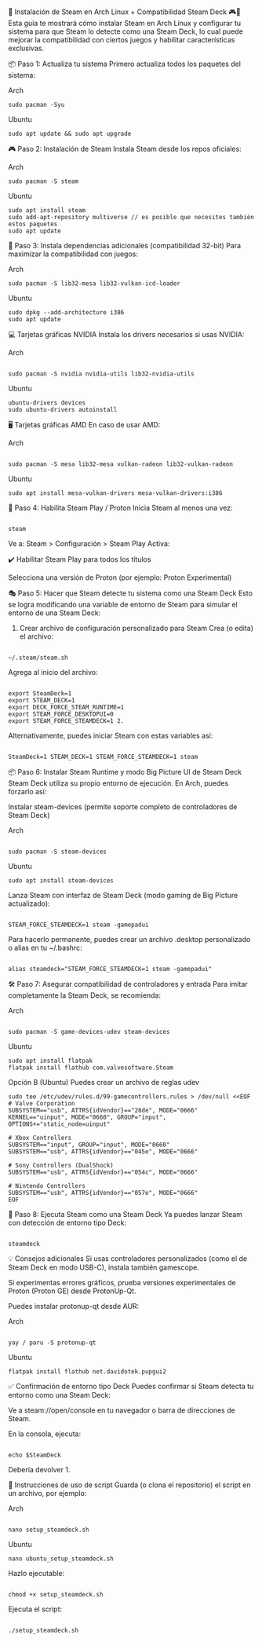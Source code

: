 🚀 Instalación de Steam en Arch Linux + Compatibilidad Steam Deck 🎮🐧
Esta guía te mostrará cómo instalar Steam en Arch Linux y configurar tu sistema para que Steam lo detecte como una Steam Deck, lo cual puede mejorar la compatibilidad con ciertos juegos y habilitar características exclusivas.

📦 Paso 1: Actualiza tu sistema
Primero actualiza todos los paquetes del sistema:

Arch

```
sudo pacman -Syu
```

Ubuntu

```
sudo apt update && sudo apt upgrade
```

🎮 Paso 2: Instalación de Steam
Instala Steam desde los repos oficiales:

Arch

```
sudo pacman -S steam
```

Ubuntu

```
sudo apt install steam
sudo add-apt-repository multiverse // es posible que necesites también estos paquetes
sudo apt update
```

🔧 Paso 3: Instala dependencias adicionales (compatibilidad 32-bit)
Para maximizar la compatibilidad con juegos:

Arch

```
sudo pacman -S lib32-mesa lib32-vulkan-icd-loader
```

Ubuntu

```
sudo dpkg --add-architecture i386
sudo apt update
```

💻 Tarjetas gráficas NVIDIA
Instala los drivers necesarios si usas NVIDIA:

Arch

```

sudo pacman -S nvidia nvidia-utils lib32-nvidia-utils

```

Ubuntu

```
ubuntu-drivers devices
sudo ubuntu-drivers autoinstall
```

🖥️ Tarjetas gráficas AMD
En caso de usar AMD:

Arch

```

sudo pacman -S mesa lib32-mesa vulkan-radeon lib32-vulkan-radeon

```

Ubuntu

```
sudo apt install mesa-vulkan-drivers mesa-vulkan-drivers:i386
```

🧩 Paso 4: Habilita Steam Play / Proton
Inicia Steam al menos una vez:

```

steam

```

Ve a:
Steam > Configuración > Steam Play
Activa:

✔️ Habilitar Steam Play para todos los títulos

Selecciona una versión de Proton (por ejemplo: Proton Experimental)

🎭 Paso 5: Hacer que Steam detecte tu sistema como una Steam Deck
Esto se logra modificando una variable de entorno de Steam para simular el entorno de una Steam Deck:

1. Crear archivo de configuración personalizado para Steam
   Crea (o edita) el archivo:

```

~/.steam/steam.sh

```

Agrega al inicio del archivo:

```

export SteamDeck=1
export STEAM_DECK=1
export DECK_FORCE_STEAM_RUNTIME=1
export STEAM_FORCE_DESKTOPUI=0
export STEAM_FORCE_STEAMDECK=1 2.

```

Alternativamente, puedes iniciar Steam con estas variables así:

```

SteamDeck=1 STEAM_DECK=1 STEAM_FORCE_STEAMDECK=1 steam

```

📦 Paso 6: Instalar Steam Runtime y modo Big Picture UI de Steam Deck
Steam Deck utiliza su propio entorno de ejecución. En Arch, puedes forzarlo así:

Instalar steam-devices (permite soporte completo de controladores de Steam Deck)

Arch

```

sudo pacman -S steam-devices

```

Ubuntu

```
sudo apt install steam-devices
```

Lanza Steam con interfaz de Steam Deck (modo gaming de Big Picture actualizado):

```

STEAM_FORCE_STEAMDECK=1 steam -gamepadui

```

Para hacerlo permanente, puedes crear un archivo .desktop personalizado o alias en tu ~/.bashrc:

```

alias steamdeck="STEAM_FORCE_STEAMDECK=1 steam -gamepadui"

```

🛠️ Paso 7: Asegurar compatibilidad de controladores y entrada
Para imitar completamente la Steam Deck, se recomienda:

Arch

```

sudo pacman -S game-devices-udev steam-devices

```

Ubuntu

```
sudo apt install flatpak
flatpak install flathub com.valvesoftware.Steam
```

Opción B (Ubuntu)
Puedes crear un archivo de reglas udev

```
sudo tee /etc/udev/rules.d/99-gamecontrollers.rules > /dev/null <<EOF
# Valve Corporation
SUBSYSTEM=="usb", ATTRS{idVendor}=="28de", MODE="0666"
KERNEL=="uinput", MODE="0660", GROUP="input", OPTIONS+="static_node=uinput"

# Xbox Controllers
SUBSYSTEM=="input", GROUP="input", MODE="0660"
SUBSYSTEM=="usb", ATTRS{idVendor}=="045e", MODE="0666"

# Sony Controllers (DualShock)
SUBSYSTEM=="usb", ATTRS{idVendor}=="054c", MODE="0666"

# Nintendo Controllers
SUBSYSTEM=="usb", ATTRS{idVendor}=="057e", MODE="0666"
EOF
```

🚦 Paso 8: Ejecuta Steam como una Steam Deck
Ya puedes lanzar Steam con detección de entorno tipo Deck:

```

steamdeck

```

💡 Consejos adicionales
Si usas controladores personalizados (como el de Steam Deck en modo USB-C), instala también gamescope.

Si experimentas errores gráficos, prueba versiones experimentales de Proton (Proton GE) desde ProtonUp-Qt.

Puedes instalar protonup-qt desde AUR:

Arch

```

yay / paru -S protonup-qt

```

Ubuntu

```
flatpak install flathub net.davidotek.pupgui2
```

✅ Confirmación de entorno tipo Deck
Puedes confirmar si Steam detecta tu entorno como una Steam Deck:

Ve a steam://open/console en tu navegador o barra de direcciones de Steam.

En la consola, ejecuta:

```

echo $SteamDeck

```

Debería devolver 1.

📜 Instrucciones de uso de script
Guarda (o clona el repositorio) el script en un archivo, por ejemplo:

Arch

```

nano setup_steamdeck.sh

```

Ubuntu

```
nano ubuntu_setup_steamdeck.sh
```

Hazlo ejecutable:

```

chmod +x setup_steamdeck.sh

```

Ejecuta el script:

```

./setup_steamdeck.sh

```
